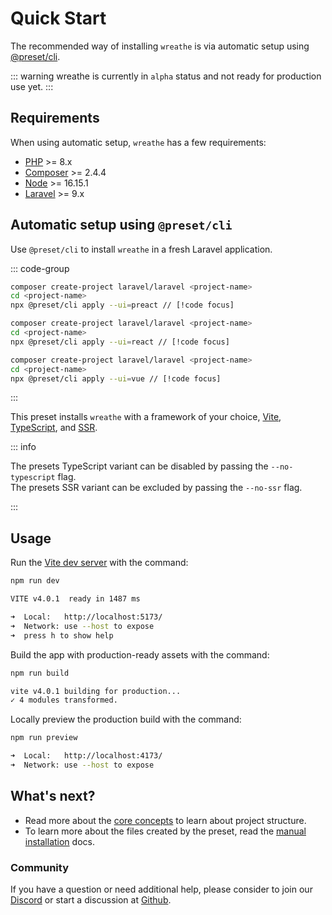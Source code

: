 # Quick Start

The recommended way of installing `wreathe` is via automatic setup using [@preset/cli](https://preset.dev).

::: warning
wreathe is currently in `alpha` status and not ready for production use yet.
:::

## Requirements

When using automatic setup, `wreathe` has a few requirements:

* [PHP](https://www.php.net/manual/de/intro-whatis.php) >= 8.x
* [Composer](https://getcomposer.org/) >= 2.4.4
* [Node](https://nodejs.org/en/) >= 16.15.1
* [Laravel](https://laravel.com/) >= 9.x

## Automatic setup using `@preset/cli`

Use `@preset/cli` to install `wreathe` in a fresh Laravel application.

::: code-group

```bash [Preact]
composer create-project laravel/laravel <project-name>
cd <project-name>
npx @preset/cli apply --ui=preact // [!code focus]
```

```bash [React]
composer create-project laravel/laravel <project-name>
cd <project-name>
npx @preset/cli apply --ui=react // [!code focus]
```

```bash [Vue]
composer create-project laravel/laravel <project-name>
cd <project-name>
npx @preset/cli apply --ui=vue // [!code focus]
```

:::

This preset installs `wreathe` with a framework of your choice, [Vite](https://vitejs.dev), [TypeScript](https://www.typescriptlang.org/), and [SSR](https://inertiajs.com/server-side-rendering).

::: info

The presets TypeScript variant can be disabled by passing the `--no-typescript` flag.<br />
The presets SSR variant can be excluded by passing the `--no-ssr` flag.

:::

## Usage

Run the [Vite dev server](https://vitejs.dev/config/server-options.html) with the command:

```bash
npm run dev

VITE v4.0.1  ready in 1487 ms

➜  Local:   http://localhost:5173/
➜  Network: use --host to expose
➜  press h to show help
```

Build the app with production-ready assets with the command:

```bash
npm run build

vite v4.0.1 building for production...
✓ 4 modules transformed.
```

Locally preview the production build with the command:

```bash
npm run preview

➜  Local:   http://localhost:4173/
➜  Network: use --host to expose
```

## What's next?

* Read more about the [core concepts](/guide/getting-started/core-concepts) to learn about project structure.
* To learn more about the files created by the preset, read the [manual installation](/advanced-usage/manual-installation) docs.

### Community

If you have a question or need additional help, please consider to join our [Discord](https://discord.gg/C5E2ChNE) or start a discussion at [Github](https://github.com/wreathe-js).
